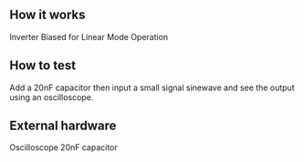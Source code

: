 <!---

This file is used to generate your project datasheet. Please fill in the information below and delete any unused
sections.

You can also include images in this folder and reference them in the markdown. Each image must be less than
512 kb in size, and the combined size of all images must be less than 1 MB.
-->

## How it works

Inverter Biased for Linear Mode Operation

## How to test

Add a 20nF capacitor then input a small signal sinewave and see the output using an oscilloscope.

## External hardware

Oscilloscope
20nF capacitor
